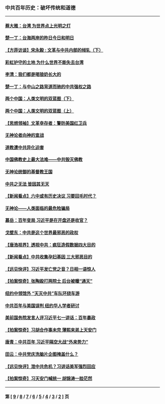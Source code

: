 ### 中共百年历史：破坏传统和道德
---
#### [蔡大雅：台湾 为世界点上光明之灯](../../pages/nf1176114/n13531530.md?04010430) 
#### [楚一丁：台海两岸的昨日今日和明日](../../pages/nf1176114/n13531468.md?04010430) 
#### [【方菲访谈】宋永毅 : 文革与中共内部的倾轧（下）](../../pages/nf1176114/n13486836.md?04010430) 
#### [彩虹护守的土地 为什么世界不能失去台湾](../../pages/nf1176114/n13476849.md?04010430) 
#### [李清：我们都是喝狼奶长大的](../../pages/nf1176114/n13471478.md?04010430) 
#### [楚一丁：与中山之路背道而驰的中共强权之路](../../pages/nf1176114/n13437270.md?04010430) 
#### [两个中国：人类文明的双蓝图（下）](../../pages/nf1176114/n13423132.md?04010430) 
#### [两个中国：人类文明的双蓝图（上）](../../pages/nf1176114/n13422687.md?04010430) 
#### [【思想领袖】文革幸存者：警防美国红卫兵](../../pages/nf1176114/n13339289.md?04010430) 
#### [无神论者向神的宣战](../../pages/nf1176114/n13281535.md?04010430) 
#### [道教遭中共异化迫害](../../pages/nf1176114/n13281463.md?04010430) 
#### [中国佛教史上最大法难——中共毁灭佛教](../../pages/nf1176114/n13281397.md?04010430) 
#### [无神论统御的基督教王国](../../pages/nf1176114/n13281280.md?04010430) 
#### [中共之无法 皆因其无天](../../pages/nf1176114/n13281088.md?04010430) 
#### [【新闻看点】六中或有历史决议 习要回毛时代？](../../pages/nf1176114/n13222895.md?04010430) 
#### [无神论——人类面临的最危险骗局](../../pages/nf1176114/n13196137.md?04010430) 
#### [慕岳：百年变局 习近平是在开盘还是收官？](../../pages/nf1176114/n13206516.md?04010430) 
#### [戈壁东：中共是这个世界最邪恶的政权](../../pages/nf1176114/n13085641.md?04010430) 
#### [【唐浩视界】透视中共：疯狂造假数据四大目的](../../pages/nf1176114/n13080590.md?04010430) 
#### [【新闻看点】中共收集孕妇基因 三大邪恶目的](../../pages/nf1176114/n13077182.md?04010430) 
#### [【远见快评】习近平发亡党之音？日相一语惊人](../../pages/nf1176114/n13074809.md?04010430) 
#### [【拍案惊奇】张陶殴打两院士 后台被曝“通天”](../../pages/nf1176114/n13070496.md?04010430) 
#### [纽约中领馆外 “天灭中共”车队环绕车游](../../pages/nf1176114/n13070693.md?04010430) 
#### [中共百年与美国误判 纽约华人学者研讨](../../pages/nf1176114/n13067969.md?04010430) 
#### [美前国务院发言人评习近平七一讲话：百年暴政](../../pages/nf1176114/n13066986.md?04010430) 
#### [【拍案惊奇】习胡合作事未完 薄熙来弟上天安门](../../pages/nf1176114/n13065867.md?04010430) 
#### [唐青：中共百年 习近平隔空大战“外来势力”](../../pages/nf1176114/n13065976.md?04010430) 
#### [田云：中共党庆洗脑片企图掩盖什么？](../../pages/nf1176114/n13064395.md?04010430) 
#### [【远见快评】泄中共危机？习讲话美军强烈回应](../../pages/nf1176114/n13064269.md?04010430) 
#### [【拍案惊奇】习天安门喊统一 胡锦涛一脸茫然](../../pages/nf1176114/n13063233.md?04010430) 

---
#### 第 [ [9](./9.md?04010430) / [8](./8.md?04010430) / [7](./7.md?04010430) / [6](./6.md?04010430) / [5](./5.md?04010430) / [4](./4.md?04010430) / [3](./3.md?04010430) / [2](./2.md?04010430) ] 页
